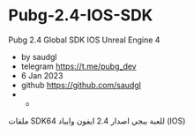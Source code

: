 # Pubg-2.4-IOS-SDK
Pubg 2.4 Global SDK IOS
Unreal Engine 4





* by saudgl
* telegram https://t.me/pubg_dev
* 6 Jan 2023
* github https://github.com/saudgl
* -

ملفات SDK64 للعبة ببجي اصدار 2.4 ايفون وايباد (IOS)
